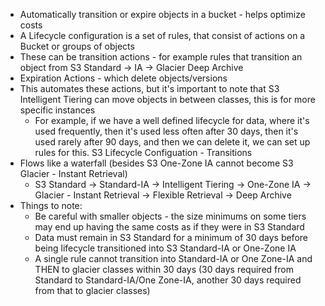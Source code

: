 - Automatically transition or expire objects in a bucket - helps optimize costs
- A Lifecycle configuration is a set of rules, that consist of actions on a Bucket or groups of objects
- These can be transition actions - for example rules that transition an object from S3 Standard -> IA -> Glacier Deep Archive
- Expiration Actions - which delete objects/versions
- This automates these actions, but it's important to note that S3 Intelligent Tiering can move objects in between classes, this is for more specific instances
	- For example, if we have a well defined lifecycle for data, where it's used frequently, then it's used less often after 30 days, then it's used rarely after 90 days, and then we can delete it, we can set up rules for this.
S3 Lifecycle Configuation - Transitions
- Flows like a waterfall (besides S3 One-Zone IA cannot become S3 Glacier - Instant Retrieval)
	- S3 Standard -> Standard-IA -> Intelligent Tiering -> One-Zone IA ->  Glacier - Instant Retrieval -> Flexible Retrieval -> Deep Archive
- Things to note:
	- Be careful with smaller objects - the size minimums on some tiers may end up having the same costs as if they were in S3 Standard
	- Data must remain in S3 Standard for a minimum of 30 days before being lifecycle transitioned into S3 Standard-IA or One-Zone IA
	- A single rule cannot transition into Standard-IA or One Zone-IA and THEN to glacier classes within 30 days (30 days required from Standard to Standard-IA/One Zone-IA, another 30 days required from that to glacier classes)